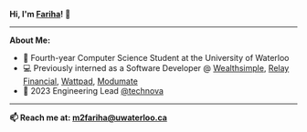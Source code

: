 **Hi, I'm [Fariha](https://mahzabin-rashid.com/)! 👋**

---


**About Me:**
- 🎒 Fourth-year Computer Science Student at the University of Waterloo
- 💻 Previously interned as a Software Developer @ [Wealthsimple](https://wealthsimple.com/), [Relay Financial](https://relayfi.com/), [Wattpad](https://www.wattpad.com/), [Modumate](https://www.modumate.com/)
- 🌱 2023 Engineering Lead [@technova](https://itstechnova.org/)


---


**📫  Reach me at: m2fariha@uwaterloo.ca**
